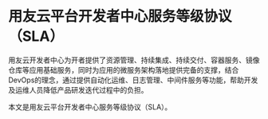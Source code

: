 # 用友云平台开发者中心服务等级协议（SLA）

用友云开发者中心为开者提供了资源管理、持续集成、持续交付、容器服务、镜像仓库等应用基础服务，同时为应用的微服务架构落地提供完备的支撑，结合DevOps的理念，通过提供自动化运维、日志管理、中间件服务等功能，帮助开发及运维人员降低产品研发迭代过程中的负担。

本文是用友云平台开发者中心服务等级协议（SLA）。

